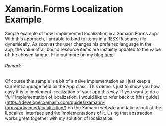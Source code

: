 # Xamarin.Forms Localization Example
Simple example of how I implemented localization in a Xamarin.Forms app. With this approach, I am able to bind to items in a RESX Resource file dynamically. As soon as the user changes his preferred language in the app, the value of all bound resource items are instantly updated to the value of the chosen langue. Find out more on my blog [here](http://blog.pieeatingninjas.be/2017/05/20/dynamically-binding-resx-resources-in-xamarin-forms)

###### Remark 
Of course this sample is a bit of a naïve implementation as I just keep a CurrentLanguage field on the App class. This demo is just to show you how easy it is to implement localization of your app this way. If you want to do a 'full' implementation of localization, I would like to refer back to [this guide] (https://developer.xamarin.com/guides/xamarin-forms/advanced/localization/) on the Xamarin website and take a look at the ILocalize  interface and the implementations of it. Using that abstraction works great together with my solution of localization.